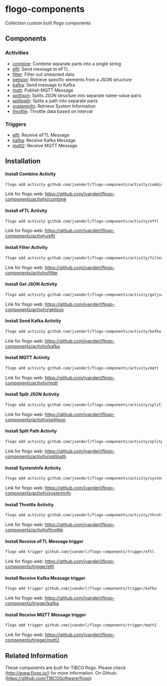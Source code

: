# flogo-components
Collection custom built flogo components

## Components

### Activities
* [combine](activity/combine): Combine separate parts into a single string
* [eftl](activity/eftl): Send message to eFTL
* [filter](activity/filter): Filter out unwanted data
* [getjson](activity/getjson): Retrieve specific elements from a JSON structure
* [kafka](activity/kafka): Send message to Kafka
* [mqtt](activity/mqtt): Publish MQTT Message
* [splitjson](activity/splitjson): Splits JSON structure into separate name-value pairs
* [splitpath](activity/splitpath): Splits a path into separate parts
* [systeminfo](activity/systeminfo): Retrieve System Information
* [throttle](activity/throttle): Throttle data based on interval

### Triggers
* [eftl](trigger/eftl): Receive eFTL Message
* [kafka](trigger/kafka): Receive Kafka Message
* [mqtt2](trigger/mqtt2): Receive MQTT Message

## Installation

#### Install Combine Activity
```bash
flogo add activity github.com/jvanderl/flogo-components/activity/combine
```
Link for flogo web: https://github.com/jvanderl/flogo-components/activity/combine

#### Install eFTL Activity
```bash
flogo add activity github.com/jvanderl/flogo-components/activity/eftl
```
Link for flogo web: https://github.com/jvanderl/flogo-components/activity/eftl

#### Install Filter Activity
```bash
flogo add activity github.com/jvanderl/flogo-components/activity/filter
```
Link for flogo web: https://github.com/jvanderl/flogo-components/activity/filter

#### Install Get JSON Activity
```bash
flogo add activity github.com/jvanderl/flogo-components/activity/getjson
```
Link for flogo web: https://github.com/jvanderl/flogo-components/activity/getjson

#### Install Send Kafka Activity
```bash
flogo add activity github.com/jvanderl/flogo-components/activity/kafka
```
Link for flogo web: https://github.com/jvanderl/flogo-components/activity/kafka

#### Install MQTT Activity
```bash
flogo add activity github.com/jvanderl/flogo-components/activity/mqtt
```
Link for flogo web: https://github.com/jvanderl/flogo-components/activity/mqtt

#### Install Split JSON Activity
```bash
flogo add activity github.com/jvanderl/flogo-components/activity/splitjson
```
Link for flogo web: https://github.com/jvanderl/flogo-components/activity/splitjson

#### Install Split Path Activity
```bash
flogo add activity github.com/jvanderl/flogo-components/activity/splitpath
```
Link for flogo web: https://github.com/jvanderl/flogo-components/activity/splitpath

#### Install SystemInfo Activity
```bash
flogo add activity github.com/jvanderl/flogo-components/activity/systeminfo
```
Link for flogo web: https://github.com/jvanderl/flogo-components/activity/systeminfo

#### Install Throttle Activity
```bash
flogo add activity github.com/jvanderl/flogo-components/activity/throttle
```
Link for flogo web: https://github.com/jvanderl/flogo-components/activity/throttle

#### Install Receive eFTL Message trigger
```bash
flogo add trigger github.com/jvanderl/flogo-components/trigger/eftl
```
Link for flogo web: https://github.com/jvanderl/flogo-components/trigger/eftl

#### Install Receive Kafka Message trigger
```bash
flogo add trigger github.com/jvanderl/flogo-components/trigger/kafka
```
Link for flogo web: https://github.com/jvanderl/flogo-components/trigger/kafka

#### Install Receive MQTT Message trigger
```bash
flogo add trigger github.com/jvanderl/flogo-components/trigger/mqtt2
```
Link for flogo web: https://github.com/jvanderl/flogo-components/trigger/mqtt2

## Related Information
These components are built for TIBCO flogo.
Please check (http://www.flogo.io/) for more information.
On Github: (https://github.com/TIBCOSoftware/flogo)
